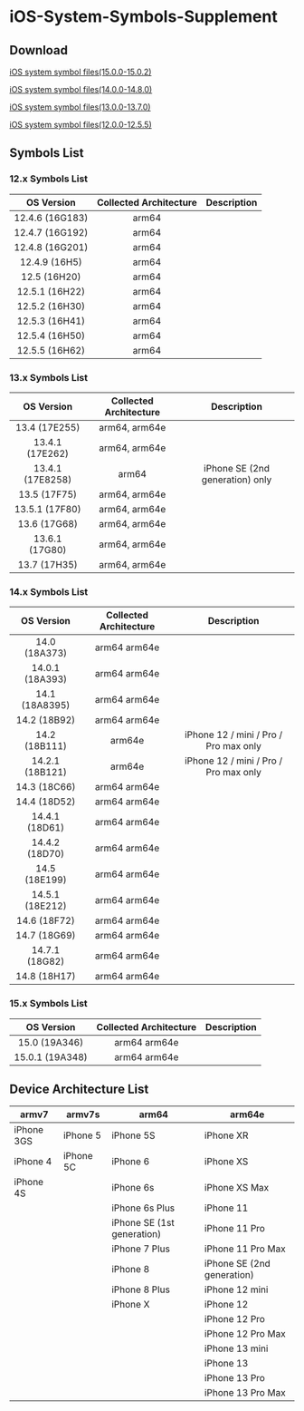 # iOS-System-Symbols-Supplement

## Download

[iOS system symbol files(15.0.0-15.0.2)](https://drive.google.com/drive/folders/16w8gEDuwF3I4KYxadLAQQebSg5ZYEayC?usp=sharing)

[iOS system symbol files(14.0.0-14.8.0)](https://drive.google.com/drive/folders/1EQPNNY9BPxuYmFdPovIx0eyIJcLodOtN?usp=sharing)

[iOS system symbol files(13.0.0-13.7.0)](https://drive.google.com/drive/folders/1X_q_JiaFGVaappi8gaexQDzJCH9SwdSw?usp=sharing)

[iOS system symbol files(12.0.0-12.5.5)](https://drive.google.com/drive/folders/1oEpBXrpSN4DeijlzNmlI_yly27b-OLb2?usp=sharing)

## Symbols List
### 12.x Symbols List
|   OS Version    | Collected Architecture | Description |
| :-------------: | :--------------------: | :---------: |
| 12.4.6 (16G183) |         arm64          |             |
| 12.4.7 (16G192) |         arm64          |             |
| 12.4.8 (16G201) |         arm64          |             |
|  12.4.9 (16H5)  |         arm64          |             |
|  12.5 (16H20)   |         arm64          |             |
| 12.5.1 (16H22)  |         arm64          |             |
| 12.5.2 (16H30)  |         arm64          |             |
| 12.5.3 (16H41)  |         arm64          |             |
| 12.5.4 (16H50)  |         arm64          |             |
| 12.5.5 (16H62)  |         arm64          |             |

### 13.x Symbols List
|    OS Version    | Collected Architecture |           Description           |
| :--------------: | :--------------------: | :-----------------------------: |
|  13.4 (17E255)   |     arm64, arm64e      |                                 |
| 13.4.1 (17E262)  |     arm64, arm64e      |                                 |
| 13.4.1 (17E8258) |         arm64          | iPhone SE (2nd generation) only |
|   13.5 (17F75)   |     arm64, arm64e      |                                 |
|  13.5.1 (17F80)  |     arm64, arm64e      |                                 |
|   13.6 (17G68)   |     arm64, arm64e      |                                 |
|  13.6.1 (17G80)  |     arm64, arm64e      |                                 |
|   13.7 (17H35)   |     arm64, arm64e      |                                 |

### 14.x Symbols List
|   OS Version    | Collected Architecture |              Description              |
| :-------------: | :--------------------: | :-----------------------------------: |
|  14.0 (18A373)  |      arm64 arm64e      |                                       |
| 14.0.1 (18A393) |     arm64  arm64e      |                                       |
| 14.1 (18A8395)  |      arm64 arm64e      |                                       |
|  14.2 (18B92)   |     arm64  arm64e      |                                       |
|  14.2 (18B111)  |         arm64e         | iPhone 12 / mini / Pro / Pro max only |
| 14.2.1 (18B121) |         arm64e         | iPhone 12 / mini / Pro / Pro max only |
|  14.3 (18C66)   |     arm64  arm64e      |                                       |
|  14.4 (18D52)   |     arm64  arm64e      |                                       |
| 14.4.1 (18D61)  |      arm64 arm64e      |                                       |
| 14.4.2 (18D70)  |     arm64  arm64e      |                                       |
|  14.5 (18E199)  |      arm64 arm64e      |                                       |
| 14.5.1 (18E212) |     arm64  arm64e      |                                       |
|  14.6 (18F72)   |     arm64  arm64e      |                                       |
|  14.7 (18G69)   |     arm64  arm64e      |                                       |
| 14.7.1 (18G82)  |     arm64  arm64e      |                                       |
|  14.8 (18H17)   |     arm64  arm64e      |                                       |

### 15.x Symbols List
|   OS Version    | Collected Architecture | Description |
| :-------------: | :--------------------: | :---------: |
|  15.0 (19A346)  |      arm64 arm64e      |             |
| 15.0.1 (19A348) |     arm64  arm64e      |             |

## Device Architecture List
| armv7      | armv7s    | arm64                      | arm64e                     |
| ---------- | --------- | -------------------------- | -------------------------- |
| iPhone 3GS | iPhone 5  | iPhone 5S                  | iPhone XR                  |
| iPhone 4   | iPhone 5C | iPhone 6                   | iPhone XS                  |
| iPhone 4S  |           | iPhone 6s                  | iPhone XS Max              |
|            |           | iPhone 6s Plus             | iPhone 11                  |
|            |           | iPhone SE (1st generation) | iPhone 11 Pro              |
|            |           | iPhone 7 Plus              | iPhone 11 Pro Max          |
|            |           | iPhone 8                   | iPhone SE (2nd generation) |
|            |           | iPhone 8 Plus              | iPhone 12 mini             |
|            |           | iPhone X                   | iPhone 12                  |
|            |           |                            | iPhone 12 Pro              |
|            |           |                            | iPhone 12 Pro Max          |
|            |           |                            | iPhone 13 mini             |
|            |           |                            | iPhone 13                  |
|            |           |                            | iPhone 13 Pro              |
|            |           |                            | iPhone 13 Pro Max          |
